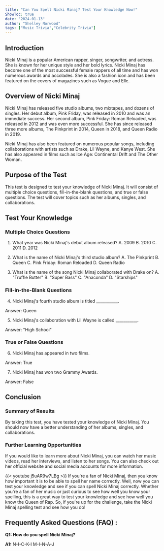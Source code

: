 ```yaml
---
title: "Can You Spell Nicki Minaj? Test Your Knowledge Now!"
ShowToc: true 
date: "2024-01-13"
author: "Shelley Norwood" 
tags: ["Music Trivia","Celebrity Trivia"]
---
```

## Introduction
Nicki Minaj is a popular American rapper, singer, songwriter, and actress. She is known for her unique style and her bold lyrics. Nicki Minaj has become one of the most successful female rappers of all time and has won numerous awards and accolades. She is also a fashion icon and has been featured on the covers of magazines such as Vogue and Elle. 

## Overview of Nicki Minaj
Nicki Minaj has released five studio albums, two mixtapes, and dozens of singles. Her debut album, Pink Friday, was released in 2010 and was an immediate success. Her second album, Pink Friday: Roman Reloaded, was released in 2012 and was even more successful. She has since released three more albums, The Pinkprint in 2014, Queen in 2018, and Queen Radio in 2019. 

Nicki Minaj has also been featured on numerous popular songs, including collaborations with artists such as Drake, Lil Wayne, and Kanye West. She has also appeared in films such as Ice Age: Continental Drift and The Other Woman.

## Purpose of the Test
This test is designed to test your knowledge of Nicki Minaj. It will consist of multiple choice questions, fill-in-the-blank questions, and true or false questions. The test will cover topics such as her albums, singles, and collaborations. 

## Test Your Knowledge

### Multiple Choice Questions
1. What year was Nicki Minaj's debut album released?
A. 2009
B. 2010
C. 2011
D. 2012

2. What is the name of Nicki Minaj's third studio album?
A. The Pinkprint
B. Queen
C. Pink Friday: Roman Reloaded
D. Queen Radio

3. What is the name of the song Nicki Minaj collaborated with Drake on?
A. "Truffle Butter"
B. "Super Bass"
C. "Anaconda"
D. "Starships"

### Fill-in-the-Blank Questions
4. Nicki Minaj's fourth studio album is titled ___________.

Answer: Queen

5. Nicki Minaj's collaboration with Lil Wayne is called ___________.

Answer: "High School"

### True or False Questions
6. Nicki Minaj has appeared in two films.

Answer: True

7. Nicki Minaj has won two Grammy Awards.

Answer: False

## Conclusion

### Summary of Results
By taking this test, you have tested your knowledge of Nicki Minaj. You should now have a better understanding of her albums, singles, and collaborations.

### Further Learning Opportunities
If you would like to learn more about Nicki Minaj, you can watch her music videos, read her interviews, and listen to her songs. You can also check out her official website and social media accounts for more information.

{{< youtube j5uAR9w7LBg >}} 
If you're a fan of Nicki Minaj, then you know how important it is to be able to spell her name correctly. Well, now you can test your knowledge and see if you can spell Nicki Minaj correctly. Whether you're a fan of her music or just curious to see how well you know your spelling, this is a great way to test your knowledge and see how well you know the Queen of Rap. So, if you're up for the challenge, take the Nicki Minaj spelling test and see how you do!

## Frequently Asked Questions (FAQ) :
**Q1: How do you spell Nicki Minaj?**

**A1:** N-I-C-K-I M-I-N-A-J





